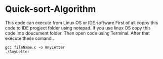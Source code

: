 # Quick-sort-Algorithm
This code can execute from Linux OS or IDE software.First of all coppy this code to IDE progject folder using notepad. If you use linux OS 
copy this code into doucument folder. Then open code using Terminal. After that execute these comand..

    gcc fileName.c -o AnyLetter 
    ./AnyLetter
   
